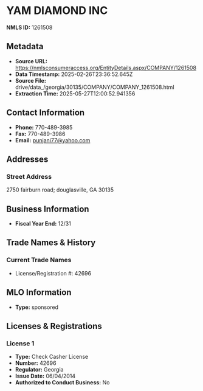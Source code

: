 # YAM DIAMOND INC

**NMLS ID:** 1261508

## Metadata
- **Source URL:** https://nmlsconsumeraccess.org/EntityDetails.aspx/COMPANY/1261508
- **Data Timestamp:** 2025-02-26T23:36:52.645Z
- **Source File:** drive/data_/georgia/30135/COMPANY/COMPANY_1261508.html
- **Extraction Time:** 2025-05-27T12:00:52.941356

## Contact Information
- **Phone:** 770-489-3985
- **Fax:** 770-489-3986
- **Email:** punjani77@yahoo.com

## Addresses
### Street Address
2750 fairburn road; douglasville, GA 30135

## Business Information
- **Fiscal Year End:** 12/31

## Trade Names & History
### Current Trade Names
- License/Registration #: 42696

## MLO Information
- **Type:** sponsored

## Licenses & Registrations

### License 1
- **Type:** Check Casher License
- **Number:** 42696
- **Regulator:** Georgia
- **Issue Date:** 06/04/2014
- **Authorized to Conduct Business:** No
